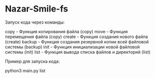# Nazar-Smile-fs

Запуск кода через команды:

copy - Функция копирования файла (copy)
move - Функция перемещения файла (copy)
create - Функция создания нового файла (create)
backup - Функция создания резервной копии всей файловой системы (backup)
init - Функция инициализации новой файловой системы (init)
list - Функция вывода списка файлов и директорий (list)


Пример для запуска кода:

python3 main.py list
